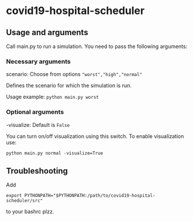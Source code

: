 # covid19-hospital-scheduler

## Usage and arguments

Call main.py to run a simulation.
You need to pass the following arguments:

### Necessary arguments

scenario: Choose from options `"worst","high","normal"`

Defines the scenario for which the simulation is run.

Usage example: `python main.py worst`

### Optional arguments

-visualize: Default is `False`

You can turn on/off visualization using this switch. To enable visualization use:

`python main.py normal -visualize=True`

## Troubleshooting

Add

```
export PYTHONPATH="$PYTHONPATH:/path/to/covid19-hospital-scheduler/src"
```

to your bashrc plzz.
